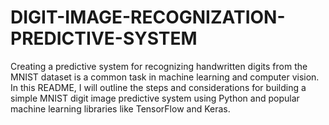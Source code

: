 # DIGIT-IMAGE-RECOGNIZATION-PREDICTIVE-SYSTEM
Creating a predictive system for recognizing handwritten digits from the MNIST dataset is a common task in machine learning and computer vision. In this README, I will outline the steps and considerations for building a simple MNIST digit image predictive system using Python and popular machine learning libraries like TensorFlow and Keras. 
